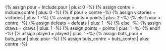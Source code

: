 {% assign pour = include.pour | plus: 0 -%}
{% assign contre = include.contre | plus: 0 -%}
{% if pour > contre -%}
{%   assign victories = victories | plus: 1 -%}
{%   assign points = points | plus: 2 -%}
{% elsif pour < contre -%}
{%   assign defeats = defeats | plus: 1 -%}
{% else -%}
{%   assign draws = draws | plus: 1 -%}
{%   assign points = points | plus: 1 -%}
{% endif -%}
{% assign played = played | plus: 1 -%}
{% assign buts_pour = buts_pour | plus: pour -%}
{% assign buts_contre = buts_contre | plus: contre -%}